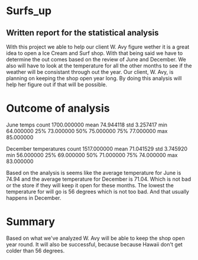 # Surfs_up
## Written report for the statistical analysis

With this project we able to help our client W. Avy figure wether it is a great idea to open a Ice Cream and Surf shop. With that being said we have to determine the out comes based on the review of June and December. We also will have to look at the temperature for all the other months to see if the weather will be consistant through out the year. Our client, W. Avy, is planning on keeping the shop open year long. By doing this analysis will help her figure out if that will be possible.


# Outcome of analysis 

June temps
count	1700.000000
mean	74.944118
std	3.257417
min	64.000000
25%	73.000000
50%	75.000000
75%	77.000000
max	85.000000



December  temperatures
count	1517.000000
mean	71.041529
std	3.745920
min	56.000000
25%	69.000000
50%	71.000000
75%	74.000000
max	83.000000


Based on the analysis is seems like the average temperature for June is 74.94 and the average temperature for December is 71.04. Which is not bad or the store if they will keep it open for these months. The lowest the temperature for will go is 56 degrees which is not too bad. And that usually happens in December. 


# Summary 
Based on what we've analyzed W. Avy will be able to keep the shop open year round. It will also be successful, because because Hawaii don't get colder than 56 degrees.   	